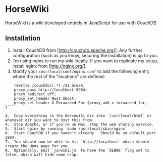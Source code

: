 HorseWiki
=========

HorseWiki is a wiki developed entirely in JavaScript for use with CouchDB.

Installation
------------

1.  Install CouchDB from [http://couchdb.apache.org/].  Any further configuration (such as you know, securing the installation) is up to you.
2.  I'm using nginx to run my wiki locally.  If you want to replicate my setup, install nginx from [http://nginx.org/].
3.  Modify your `/usr/local/conf/nginx.conf` to add the following entry where the rest of the "locations" are defined:

```location /couchdb {
    rewrite /couchdb/(.*) /$1 break;
    proxy_pass http://localhost:5984;
    proxy_redirect off;
    proxy_set_header Host $host;
    proxy_set_header X-Forwarded-For $proxy_add_x_forwarded_for;
}```

4.  Copy everything in the horsewiki dir into `/usr/local/html` or whatever dir you want to host this from.
4.  Stop Apache, or if you're on Mac, stop the web sharing service.
5.  Start nginx by running `sudo /usr/local/sbin/nginx`
6.  Start CouchDB if you haven't already.  Should be on default port 5984.
7.  You should now be able to hit `http://localhost` which should create the Home page for you.
8.  Optionally, edit `js/wiki.js` to have the `DEBUG` flag set to false, which will hide some crap.
